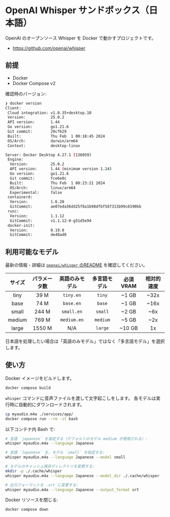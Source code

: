 # OpenAI Whisper サンドボックス（日本語）

OpenAI のオープンソース Whisper を Docker で動かすプロジェクトです。

- https://github.com/openai/whisper

## 前提

- Docker
- Docker Compose v2

確認時のバージョン:

```bash
❯ docker version
Client:
 Cloud integration: v1.0.35+desktop.10
 Version:           25.0.2
 API version:       1.44
 Go version:        go1.21.6
 Git commit:        29cf629
 Built:             Thu Feb  1 00:18:45 2024
 OS/Arch:           darwin/arm64
 Context:           desktop-linux

Server: Docker Desktop 4.27.1 (136059)
 Engine:
  Version:          25.0.2
  API version:      1.44 (minimum version 1.24)
  Go version:       go1.21.6
  Git commit:       fce6e0c
  Built:            Thu Feb  1 00:23:21 2024
  OS/Arch:          linux/arm64
  Experimental:     false
 containerd:
  Version:          1.6.28
  GitCommit:        ae07eda36dd25f8a1b98dfbf587313b99c0190bb
 runc:
  Version:          1.1.12
  GitCommit:        v1.1.12-0-g51d5e94
 docker-init:
  Version:          0.19.0
  GitCommit:        de40ad0
```

## 利用可能なモデル

最新の情報・詳細は [`openai/whisper` のREADME](https://github.com/openai/whisper?tab=readme-ov-file) を確認してください。

|  サイズ  | パラメータ数 | 英語のみモデル | 多言語モデル | 必須 VRAM | 相対的速度 |
|:------:|:----------:|:------------------:|:------------------:|:-------------:|:--------------:|
|  tiny  |    39 M    |     `tiny.en`      |       `tiny`       |     ~1 GB     |      ~32x      |
|  base  |    74 M    |     `base.en`      |       `base`       |     ~1 GB     |      ~16x      |
| small  |   244 M    |     `small.en`     |      `small`       |     ~2 GB     |      ~6x       |
| medium |   769 M    |    `medium.en`     |      `medium`      |     ~5 GB     |      ~2x       |
| large  |   1550 M   |        N/A         |      `large`       |    ~10 GB     |       1x       |

日本語を処理したい場合は「英語のみモデル」ではなく「多言語モデル」を選択します。

## 使い方

Docker イメージをビルドします。

```bash
docker compose build
```

`whisper` コマンドに音声ファイルを渡して文字起こしをします。
各モデルは実行時に自動的にダウンロードされます。

```bash
cp myaudio.m4a ./services/app/
docker compose run --rm -it bash
```

以下コンテナ内 Bash で:

```bash
# 言語 `japanese` を指定する（デフォルトのモデル medium が使用される）:
whisper myaudio.m4a --language Japanese

# 言語 `Japanese` を、モデル `small` を指定する:
whisper myaudio.m4a --language Japanese --model small

# モデルのキャッシュ保存ディレクトリを変更する:
mkdir -p ./.cache/whisper
whisper myaudio.m4a --language Japanese --model_dir ./.cache/whisper

# 出力フォーマットを .srt に変更する:
whisper myaudio.m4a --language Japanese --output_format srt
```

Docker リソースを閉じる:

```bash
docker compose down
```

